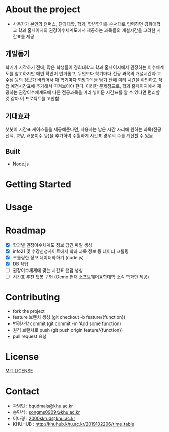 # About the project
+ 사용자가 본인의 캠퍼스, 단과대학, 학과, 학년학기를 순서대로 입력하면 경희대학교 학과 홈페이지의 권장이수체계도에서 제공하는 과목들의 개설시간을 고려한 시간표를 제공

## 개발동기
학기가 시작하기 전에, 많은 학생들이 경희대학교 학과 홈페이지에서 권장하는 이수체계도를 참고하지만 매번 확인이 번거롭고, 무엇보다 학기마다 전공 과목의 개설시간과 교수님 등의 정보가 바뀌어서 매 학기마다 희망과목을 담기 전에 미리 시간을 확인하고 직접 예정시간표에 추가해서 따져보아야 한다. 
이러한 문제점으로, 학과 홈페이지에서 제공하는 권장이수체계도에 따른 전공과목을 미리 넣어둔 시간표를 알 수 있다면 편리할 것 같아 이 프로젝트를 고안함
 
## 기대효과 
챗봇이 시간표 케이스들을 제공해준다면, 사용자는 남은 시간 자리에 원하는 과목(전공선택, 교양, 배분이수 등)을 추가하여 수월하게 시간표 경우의 수를 계산할 수 있음

## Built
* Node.js


# Getting Started

# Usage

# Roadmap
- [x] 학과별 권장이수체계도 정보 담긴 파일 생성
- [x] info21 및 수강신청사이트에서 학과 과목 정보 등 데이터 크롤링
- [x] 크롤링한 정보 데이터화하기 (node.js)
- [x] DB 작업
- [ ] 권장이수체계에 맞는 시간표 랜덤 생성
- [ ] 시간표 추천 챗봇 구현
  (Demo 현재 소프트웨어융합대학 소속 학과만 제공)
  
# Contributing
* fork the project
* feature 브랜치 생성 (git checkout -b feature/{function})
* 변경사항 commit (git commit -m 'Add some function)
* 원격 브랜치로 push (git push origin feature/{function})
* pull request 요청

# License
[MIT LICENSE](LICENSE)

# Contact
* 곽병민 : bqudmals@khu.ac.kr
* 송민석 : songms0909@khu.ac.kr
* 이나경 : 2000skrud@khu.ac.kr
* KHUHUB : http://khuhub.khu.ac.kr/2019102206/time_table
